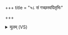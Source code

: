 +++
title = "५८ सं गच्छस्वपितृभिः"

+++
<details><summary>मूलम् (VS)</summary>

सं ग॑च्छस्वपि॒तृभिः॒ सं य॒मेने॑ष्टापू॒र्तेन॑ पर॒मे व्यो᳡मन्।  
हि॒त्वाव॒द्यंपुन॒रस्त॒मेहि॒ सं ग॑च्छतां त॒न्वा᳡ सु॒वर्चाः॑ ॥
</details>